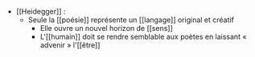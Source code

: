 - [[Heidegger]] :
	- Seule la [[poésie]] représente un [[langage]] original et créatif
		- Elle ouvre un nouvel horizon de [[sens]]
		- L'[[humain]] doit se rendre semblable aux poètes en laissant « advenir » l'[[être]]